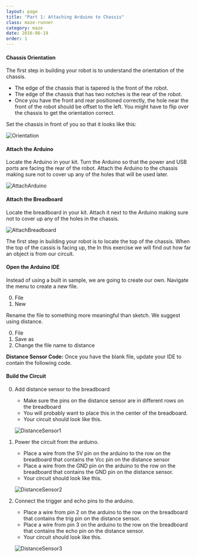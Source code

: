 ```yaml
---
layout: page
title: "Part 1: Attaching Arduino to Chassis"
class: maze-runner
category: maze
date: 2016-06-19
order: 1
---
```


#### Chassis Orientation

The first step in building your robot is to understand the orientation of the chassis.

* The edge of the chassis that is tapered is the front of the robot.
* The edge of the chassis that has two notches is the rear of the robot.
* Once you have the front and rear positioned correctly, the hole near the front of the robot should be offset to the left. You might have to flip over the chassis to get the orientation correct.

Set the chassis in front of you so that it looks like this:

![Orientation]({{site.baseurl}}/assets/mazerunner/orientation.jpg)

#### Attach the Arduino

Locate the Arduino in your kit.
Turn the Arduino so that the power and USB ports are facing the rear of the robot.
Attach the Arduino to the chassis making sure not to cover up any of the holes that will be used later.

![AttachArduino]({{site.baseurl}}/assets/mazerunner/attach_arduino.jpg)

#### Attach the Breadboard

Locate the breadboard in your kit.
Attach it next to the Arduino making sure not to cover up any of the holes in the chassis.

![AttachBreadboard]({{site.baseurl}}/assets/mazerunner/attach_breadboard.jpg)
    

The first step in building your robot is to locate the top of the chassis. When the top of the cassis is facing up, the 
In this exercise we will find out how far an object is from our circuit.

#### Open the Arduino IDE

Instead of using a built in sample, we are going to create our own. Navigate the menu to create a new file.

0. File
0. New

Rename the file to something more meaningful than sketch. We suggest using distance.

0. File
0. Save as
0. Change the file name to distance

**Distance Sensor Code:**
Once you have the blank file, update your IDE to contain the following code.

<script src="https://gist.github.com/drewburton/311a32caa0e78c797e3a2c56d6f77798.js"></script>

#### Build the Circuit

0. Add distance sensor to the breadboard
    * Make sure the pins on the distance sensor are in different rows on
    the breadboard
    * You will probably want to place this in the center of the
    breadboard.
   * Your circuit should look like this.

    ![DistanceSensor1]({{site.baseurl}}/assets/part3/distance-sensor-01.jpg)

0. Power the circuit from the arduino.
    * Place a wire from the 5V pin on the arduino to the row on the
    breadboard that contains the Vcc pin on the distance sensor
    * Place a wire from the GND pin on the arduino to the row on the
    breadboard that contains the GND pin on the distance sensor.
    * Your circuit should look like this.

    ![DistanceSensor2]({{site.baseurl}}/assets/part3/distance-sensor-02.jpg)

0. Connect the trigger and echo pins to the arduino.
    * Place a wire from pin 2 on the arduino to the row on the
    breadboard that contains the trig pin on the distance sensor.
    * Place a wire from pin 3 on the arduino to the row on the
    breadboard that contains the echo pin on the distance sensor.
    * Your circuit should look like this.


    ![DistanceSensor3]({{site.baseurl}}/assets/part3/distance-sensor-03.jpg)



